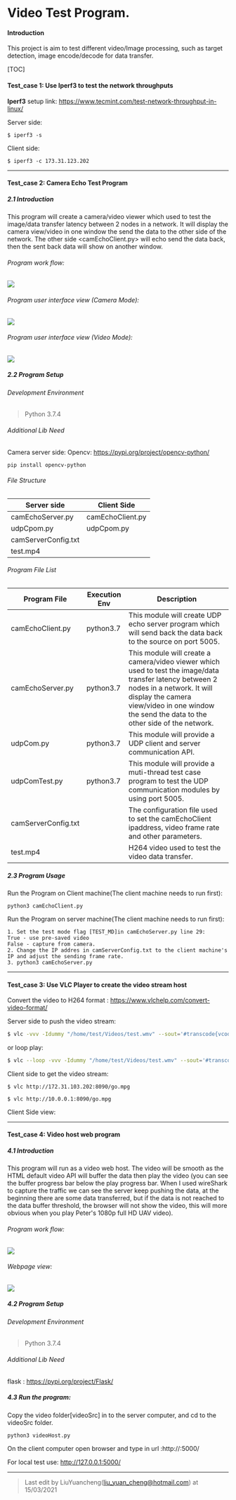 # Video Test Program.

#### Introduction

This project is aim to test different video/Image processing, such as target detection, image encode/decode for data transfer.

[TOC]

#### Test_case 1: Use Iperf3 to test the network throughputs

**Iperf3** setup link:  https://www.tecmint.com/test-network-throughput-in-linux/

Server side:  

```shell
$ iperf3 -s
```

Client side: 

```shell
$ iperf3 -c 173.31.123.202
```



------

#### Test_case 2: Camera Echo Test Program

##### 2.1 Introduction

This program will create a camera/video viewer which used to test the image/data transfer latency between 2 nodes in a network. It will display the camera view/video in one window the send the data to the other side of the network. The other side <camEchoClient.py> will echo send the data back, then the sent back data will show on another window.

###### Program work flow:

![](doc/img/testCase7.gif)

###### Program user interface view (Camera Mode):

![](doc/img/echo_ui_view.png)

###### Program user interface view (Video Mode):

![](doc/img/video_ui_view.png)

##### 2.2 Program Setup

###### Development Environment

> Python 3.7.4

###### Additional Lib Need

Camera server side: Opencv: https://pypi.org/project/opencv-python/

```
pip install opencv-python
```

###### File Structure

| Server side         | Client Side      |
| ------------------- | ---------------- |
| camEchoServer.py    | camEchoClient.py |
| udpCpom.py          | udpCpom.py       |
| camServerConfig.txt |                  |
| test.mp4            |                  |

###### Program File List 

| Program File        | Execution Env | Description                                                  |
| ------------------- | ------------- | ------------------------------------------------------------ |
| camEchoClient.py    | python3.7     | This module will create UDP echo server program which will send back the data back to the source on port 5005. |
| camEchoServer.py    | python3.7     | This module will create a camera/video viewer which used to test the image/data transfer latency between 2 nodes in a network. It will display the camera view/video in one window the send the data to the other side of the network. |
| udpCom.py           | python3.7     | This module will provide a UDP client and server communication API. |
| udpComTest.py       | python3.7     | This module will provide a muti-thread test case program to test  the UDP communication modules by using port 5005. |
| camServerConfig.txt |               | The configuration file used to set the camEchoClient ipaddress, video frame rate and other parameters. |
| test.mp4            |               | H264 video used to test the video data transfer.             |



##### 2.3 Program Usage

Run the Program on Client machine(The client machine needs to run first): 

```
python3 camEchoClient.py
```

Run the Program on server machine(The client machine needs to run first): 

```
1. Set the test mode flag [TEST_MD]in camEchoServer.py line 29: 
True - use pre-saved video
False - capture from camera.
2. Change the IP addres in camServerConfig.txt to the client machine's IP and adjust the sending frame rate.
3. python3 camEchoServer.py
```





------

#### **Test_case 3: Use VLC Player to create the video stream host**

Convert the video to H264 format : https://www.vlchelp.com/convert-video-format/

Server side to push the video stream:  

```sh
$ vlc -vvv -Idummy "/home/test/Videos/test.wmv" --sout='#transcode{vcodec=h264,acodec=mp3,ab=128,channels=2,samplerate=44100}:http{dst=:8090/go.mpg}'
```

or loop play: 

```sh
$ vlc --loop -vvv -Idummy "/home/test/Videos/test.wmv" --sout='#transcode{vcodec=h264,acodec=mp3,ab=128,channels=2,samplerate=44100}:http{dst=:8090/go.mpg}'
```

Client side to get the video stream: 

```shell
$ vlc http://172.31.103.202:8090/go.mpg

$ vlc http://10.0.0.1:8090/go.mpg
```

Client Side view: 



------

#### Test_case 4: Video host web program 

##### 4.1 Introduction 

This program will run as a video web host. The video will be smooth as the HTML default video API will buffer the data then play the video (you can see the buffer progress bar below the play progress bar. When I used wireShark to capture the traffic we can see the server keep pushing the data, at the beginning there are some data transferred, but if the data is not reached to the data buffer threshold, the browser will not show the video, this will more obvious when you play Peter's 1080p full HD UAV video).

###### Program work flow:

![](doc/img/webhost.png)

###### Webpage view:

![](doc/img/webView.png)

##### 4.2 Program Setup

###### Development Environment

> Python 3.7.4

###### Additional Lib Need

flask : https://pypi.org/project/Flask/

##### 4.3 Run the program: 

Copy the video folder[videoSrc] in to the server computer, and cd to the videoSrc folder. 

```
python3 videoHost.py
```

On the client computer open browser and type in url :http://<serverIP>:5000/ 

For local test use:  http://127.0.0.1:5000/



------

> Last edit by LiuYuancheng(liu_yuan_cheng@hotmail.com) at 15/03/2021

